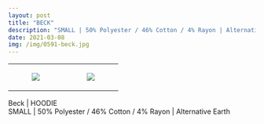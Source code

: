 ```yaml
---
layout: post
title: "BECK"
description: "SMALL | 50% Polyester / 46% Cotton / 4% Rayon | Alternative Earth"
date: 2021-03-08
img: /img/0591-beck.jpg
---
```




<table style="width:100%;"><tr><td style="vertical-align:top;">
      <figure class="tmblr-full" data-orig-height="2048" data-orig-width="1365" data-orig-src="https://concertshirts.netlify.app/shirts/0591/0591-01.jpg"><img src="https://64.media.tumblr.com/a88958be30bc7a0cd5be2d048311740a/ce27b37790b66709-2b/s540x810/859132577d88ed5e73aee5c80613ec881b3d3793.jpg" data-orig-height="2048" data-orig-width="1365" data-orig-src="https://concertshirts.netlify.app/shirts/0591/0591-01.jpg"/></figure></td>
    <td style="vertical-align:top;">
      <figure class="tmblr-full" data-orig-height="2048" data-orig-width="1365" data-orig-src="https://concertshirts.netlify.app/shirts/0591/0591-02.jpg"><img src="https://64.media.tumblr.com/7bf1992e6e6be7e30d5928580ea5ac90/ce27b37790b66709-30/s540x810/232c432e290d354b4f1410ad8475cbf10623d6af.jpg" data-orig-height="2048" data-orig-width="1365" data-orig-src="https://concertshirts.netlify.app/shirts/0591/0591-02.jpg"/></figure></td>
  </tr></table><p>
  Beck | HOODIE<br/>SMALL | 50% Polyester / 46% Cotton / 4% Rayon | Alternative Earth
</p>
